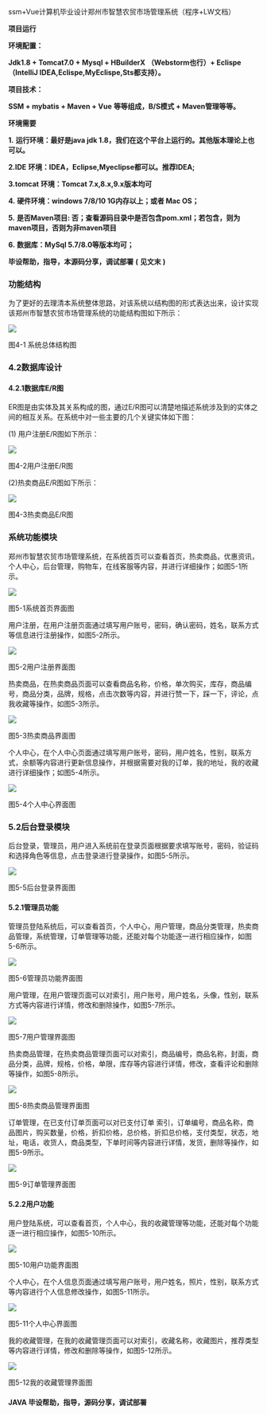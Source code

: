 ssm+Vue计算机毕业设计郑州市智慧农贸市场管理系统（程序+LW文档）

**项目运行**

**环境配置：**

**Jdk1.8 + Tomcat7.0 + Mysql + HBuilderX** **（Webstorm也行）+ Eclispe（IntelliJ
IDEA,Eclispe,MyEclispe,Sts都支持）。**

**项目技术：**

**SSM + mybatis + Maven + Vue** **等等组成，B/S模式 + Maven管理等等。**

**环境需要**

**1.** **运行环境：最好是java jdk 1.8，我们在这个平台上运行的。其他版本理论上也可以。**

**2.IDE** **环境：IDEA，Eclipse,Myeclipse都可以。推荐IDEA;**

**3.tomcat** **环境：Tomcat 7.x,8.x,9.x版本均可**

**4.** **硬件环境：windows 7/8/10 1G内存以上；或者 Mac OS；**

**5.** **是否Maven项目: 否；查看源码目录中是否包含pom.xml；若包含，则为maven项目，否则为非maven项目**

**6.** **数据库：MySql 5.7/8.0等版本均可；**

**毕设帮助，指导，本源码分享，调试部署** **(** **见文末** **)**

### 功能结构

为了更好的去理清本系统整体思路，对该系统以结构图的形式表达出来，设计实现该郑州市智慧农贸市场管理系统的功能结构图如下所示：

![](./res/3c609d34e25a40febf4a7eaec9ced00c.png)

图4-1 系统总体结构图

### 4.2数据库设计

#### 4.2.1数据库E/R图

ER图是由实体及其关系构成的图，通过E/R图可以清楚地描述系统涉及到的实体之间的相互关系。在系统中对一些主要的几个关键实体如下图：

(1) 用户注册E/R图如下所示：

![](./res/64f132d5bea34f7bbffc0cf86273fbce.png)

图4-2用户注册E/R图

(2)热卖商品E/R图如下所示：

![](./res/970ee39db4f54ec7b0dc274b26e3f986.png)

图4-3热卖商品E/R图

### 系统功能模块

郑州市智慧农贸市场管理系统，在系统首页可以查看首页，热卖商品，优惠资讯，个人中心，后台管理，购物车，在线客服等内容，并进行详细操作；如图5-1所示。

![](./res/b61b1c9377e84ff6a977259428b4efc7.png)

图5-1系统首页界面图

用户注册，在用户注册页面通过填写用户账号，密码，确认密码，姓名，联系方式等信息进行注册操作，如图5-2所示。

![](./res/64aae5b5bf9443949eca925b50cc532e.png)

图5-2用户注册界面图

热卖商品，在热卖商品页面可以查看商品名称，价格，单次购买，库存，商品编号，商品分类，品牌，规格，点击次数等内容，并进行赞一下，踩一下，评论，点我收藏等操作，如图5-3所示。

![](./res/e53cd2c4bc0d4159b1bbb186d1a1136c.png)

图5-3热卖商品界面图

个人中心，在个人中心页面通过填写用户账号，密码，用户姓名，性别，联系方式，余额等内容进行更新信息操作，并根据需要对我的订单，我的地址，我的收藏进行详细操作；如图5-4所示。

![](./res/3db77c60b97946c692a7071a84c6a1b9.png)

图5-4个人中心界面图

### 5.2后台登录模块

后台登录，管理员，用户进入系统前在登录页面根据要求填写账号，密码，验证码和选择角色等信息，点击登录进行登录操作，如图5-5所示。

![](./res/a03168ee3099479ba20309a2a0f1ed8d.png)

图5-5后台登录界面图

#### 5.2.1管理员功能

管理员登陆系统后，可以查看首页，个人中心，用户管理，商品分类管理，热卖商品管理，系统管理，订单管理等功能，还能对每个功能逐一进行相应操作，如图5-6所示。

![](./res/46a58b1cc9b441beae189eb892cbd002.png)

图5-6管理员功能界面图

用户管理，在用户管理页面可以对索引，用户账号，用户姓名，头像，性别，联系方式等内容进行详情，修改和删除操作，如图5-7所示。

![](./res/1298496230c74315844890bc367233aa.png)

图5-7用户管理界面图

热卖商品管理，在热卖商品管理页面可以对索引，商品编号，商品名称，封面，商品分类，品牌，规格，价格，单限，库存等内容进行详情，修改，查看评论和删除等操作，如图5-8所示。

![](./res/3d877fb7b2a945b2a8294e8b32f09401.png)

图5-8热卖商品管理界面图

订单管理，在已支付订单页面可以对已支付订单
索引，订单编号，商品名称，商品图片，购买数量，价格，折扣价格，总价格，折扣总价格，支付类型，状态，地址，电话，收货人，商品类型，下单时间等内容进行详情，发货，删除等操作，如图5-9所示。

![](./res/263250586be54de69830546e706b331c.png)

图5-9订单管理界面图

#### 5.2.2用户功能

用户登陆系统，可以查看首页，个人中心，我的收藏管理等功能，还能对每个功能逐一进行相应操作，如图5-10所示。

![](./res/00d9b0c71e9b41468298bdbf21924f32.png)

图5-10用户功能界面图

个人中心，在个人信息页面通过填写用户账号，用户姓名，照片，性别，联系方式等内容进行个人信息修改操作，如图5-11所示。

![](./res/73549eca102e457bb9c4aca0cc3d12a8.png)

图5-11个人中心界面图

我的收藏管理，在我的收藏管理页面可以对索引，收藏名称，收藏图片，推荐类型等内容进行详情，修改和删除等操作，如图5-12所示。

![](./res/ef1ebeaac4cc44b6bec00aa173437744.png)

图5-12我的收藏管理界面图

#### **JAVA** **毕设帮助，指导，源码分享，调试部署**

